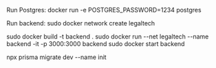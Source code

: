 Run Postgres:
docker run -e POSTGRES_PASSWORD=1234 postgres

Run backend:
sudo docker network create legaltech

sudo docker build -t backend .
sudo docker run --net legaltech --name backend -it -p 3000:3000 backend
sudo docker start backend

npx prisma migrate dev --name init
